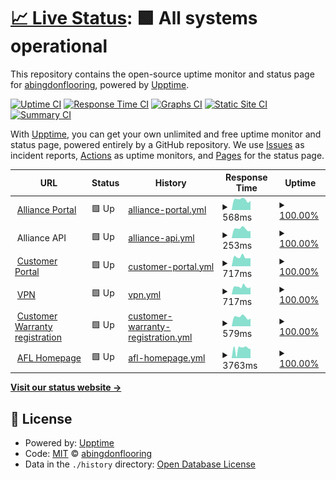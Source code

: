 # [📈 Live Status](https://abingdonflooring.github.io/status): <!--live status--> **🟩 All systems operational**

This repository contains the open-source uptime monitor and status page for [abingdonflooring](https://abingdonflooring.github.io/status), powered by [Upptime](https://github.com/upptime/upptime).

[![Uptime CI](https://github.com/abingdonflooring/status/workflows/Uptime%20CI/badge.svg)](https://github.com/abingdonflooring/status/actions?query=workflow%3A%22Uptime+CI%22)
[![Response Time CI](https://github.com/abingdonflooring/status/workflows/Response%20Time%20CI/badge.svg)](https://github.com/abingdonflooring/status/actions?query=workflow%3A%22Response+Time+CI%22)
[![Graphs CI](https://github.com/abingdonflooring/status/workflows/Graphs%20CI/badge.svg)](https://github.com/abingdonflooring/status/actions?query=workflow%3A%22Graphs+CI%22)
[![Static Site CI](https://github.com/abingdonflooring/status/workflows/Static%20Site%20CI/badge.svg)](https://github.com/abingdonflooring/status/actions?query=workflow%3A%22Static+Site+CI%22)
[![Summary CI](https://github.com/abingdonflooring/status/workflows/Summary%20CI/badge.svg)](https://github.com/abingdonflooring/status/actions?query=workflow%3A%22Summary+CI%22)

With [Upptime](https://upptime.js.org), you can get your own unlimited and free uptime monitor and status page, powered entirely by a GitHub repository. We use [Issues](https://github.com/abingdonflooring/status/issues) as incident reports, [Actions](https://github.com/abingdonflooring/status/actions) as uptime monitors, and [Pages](https://abingdonflooring.github.io/status) for the status page.

<!--start: status pages-->
<!-- This summary is generated by Upptime (https://github.com/upptime/upptime) -->
<!-- Do not edit this manually, your changes will be overwritten -->
<!-- prettier-ignore -->
| URL | Status | History | Response Time | Uptime |
| --- | ------ | ------- | ------------- | ------ |
| <img alt="" src="https://icons.duckduckgo.com/ip3/portal.alliancefdl.co.uk.ico" height="13"> [Alliance Portal](https://portal.alliancefdl.co.uk/alliance/) | 🟩 Up | [alliance-portal.yml](https://github.com/abingdonflooring/status/commits/HEAD/history/alliance-portal.yml) | <details><summary><img alt="Response time graph" src="./graphs/alliance-portal/response-time-week.png" height="20"> 568ms</summary><br><a href="https://abingdonflooring.github.io/status/history/alliance-portal"><img alt="Response time 625" src="https://img.shields.io/endpoint?url=https%3A%2F%2Fraw.githubusercontent.com%2Fabingdonflooring%2Fstatus%2FHEAD%2Fapi%2Falliance-portal%2Fresponse-time.json"></a><br><a href="https://abingdonflooring.github.io/status/history/alliance-portal"><img alt="24-hour response time 500" src="https://img.shields.io/endpoint?url=https%3A%2F%2Fraw.githubusercontent.com%2Fabingdonflooring%2Fstatus%2FHEAD%2Fapi%2Falliance-portal%2Fresponse-time-day.json"></a><br><a href="https://abingdonflooring.github.io/status/history/alliance-portal"><img alt="7-day response time 568" src="https://img.shields.io/endpoint?url=https%3A%2F%2Fraw.githubusercontent.com%2Fabingdonflooring%2Fstatus%2FHEAD%2Fapi%2Falliance-portal%2Fresponse-time-week.json"></a><br><a href="https://abingdonflooring.github.io/status/history/alliance-portal"><img alt="30-day response time 661" src="https://img.shields.io/endpoint?url=https%3A%2F%2Fraw.githubusercontent.com%2Fabingdonflooring%2Fstatus%2FHEAD%2Fapi%2Falliance-portal%2Fresponse-time-month.json"></a><br><a href="https://abingdonflooring.github.io/status/history/alliance-portal"><img alt="1-year response time 625" src="https://img.shields.io/endpoint?url=https%3A%2F%2Fraw.githubusercontent.com%2Fabingdonflooring%2Fstatus%2FHEAD%2Fapi%2Falliance-portal%2Fresponse-time-year.json"></a></details> | <details><summary><a href="https://abingdonflooring.github.io/status/history/alliance-portal">100.00%</a></summary><a href="https://abingdonflooring.github.io/status/history/alliance-portal"><img alt="All-time uptime 99.98%" src="https://img.shields.io/endpoint?url=https%3A%2F%2Fraw.githubusercontent.com%2Fabingdonflooring%2Fstatus%2FHEAD%2Fapi%2Falliance-portal%2Fuptime.json"></a><br><a href="https://abingdonflooring.github.io/status/history/alliance-portal"><img alt="24-hour uptime 100.00%" src="https://img.shields.io/endpoint?url=https%3A%2F%2Fraw.githubusercontent.com%2Fabingdonflooring%2Fstatus%2FHEAD%2Fapi%2Falliance-portal%2Fuptime-day.json"></a><br><a href="https://abingdonflooring.github.io/status/history/alliance-portal"><img alt="7-day uptime 100.00%" src="https://img.shields.io/endpoint?url=https%3A%2F%2Fraw.githubusercontent.com%2Fabingdonflooring%2Fstatus%2FHEAD%2Fapi%2Falliance-portal%2Fuptime-week.json"></a><br><a href="https://abingdonflooring.github.io/status/history/alliance-portal"><img alt="30-day uptime 100.00%" src="https://img.shields.io/endpoint?url=https%3A%2F%2Fraw.githubusercontent.com%2Fabingdonflooring%2Fstatus%2FHEAD%2Fapi%2Falliance-portal%2Fuptime-month.json"></a><br><a href="https://abingdonflooring.github.io/status/history/alliance-portal"><img alt="1-year uptime 99.98%" src="https://img.shields.io/endpoint?url=https%3A%2F%2Fraw.githubusercontent.com%2Fabingdonflooring%2Fstatus%2FHEAD%2Fapi%2Falliance-portal%2Fuptime-year.json"></a></details>
| <img alt="" src="https://icons.duckduckgo.com/ip3/null.ico" height="13"> Alliance API | 🟩 Up | [alliance-api.yml](https://github.com/abingdonflooring/status/commits/HEAD/history/alliance-api.yml) | <details><summary><img alt="Response time graph" src="./graphs/alliance-api/response-time-week.png" height="20"> 253ms</summary><br><a href="https://abingdonflooring.github.io/status/history/alliance-api"><img alt="Response time 247" src="https://img.shields.io/endpoint?url=https%3A%2F%2Fraw.githubusercontent.com%2Fabingdonflooring%2Fstatus%2FHEAD%2Fapi%2Falliance-api%2Fresponse-time.json"></a><br><a href="https://abingdonflooring.github.io/status/history/alliance-api"><img alt="24-hour response time 199" src="https://img.shields.io/endpoint?url=https%3A%2F%2Fraw.githubusercontent.com%2Fabingdonflooring%2Fstatus%2FHEAD%2Fapi%2Falliance-api%2Fresponse-time-day.json"></a><br><a href="https://abingdonflooring.github.io/status/history/alliance-api"><img alt="7-day response time 253" src="https://img.shields.io/endpoint?url=https%3A%2F%2Fraw.githubusercontent.com%2Fabingdonflooring%2Fstatus%2FHEAD%2Fapi%2Falliance-api%2Fresponse-time-week.json"></a><br><a href="https://abingdonflooring.github.io/status/history/alliance-api"><img alt="30-day response time 258" src="https://img.shields.io/endpoint?url=https%3A%2F%2Fraw.githubusercontent.com%2Fabingdonflooring%2Fstatus%2FHEAD%2Fapi%2Falliance-api%2Fresponse-time-month.json"></a><br><a href="https://abingdonflooring.github.io/status/history/alliance-api"><img alt="1-year response time 247" src="https://img.shields.io/endpoint?url=https%3A%2F%2Fraw.githubusercontent.com%2Fabingdonflooring%2Fstatus%2FHEAD%2Fapi%2Falliance-api%2Fresponse-time-year.json"></a></details> | <details><summary><a href="https://abingdonflooring.github.io/status/history/alliance-api">100.00%</a></summary><a href="https://abingdonflooring.github.io/status/history/alliance-api"><img alt="All-time uptime 100.00%" src="https://img.shields.io/endpoint?url=https%3A%2F%2Fraw.githubusercontent.com%2Fabingdonflooring%2Fstatus%2FHEAD%2Fapi%2Falliance-api%2Fuptime.json"></a><br><a href="https://abingdonflooring.github.io/status/history/alliance-api"><img alt="24-hour uptime 100.00%" src="https://img.shields.io/endpoint?url=https%3A%2F%2Fraw.githubusercontent.com%2Fabingdonflooring%2Fstatus%2FHEAD%2Fapi%2Falliance-api%2Fuptime-day.json"></a><br><a href="https://abingdonflooring.github.io/status/history/alliance-api"><img alt="7-day uptime 100.00%" src="https://img.shields.io/endpoint?url=https%3A%2F%2Fraw.githubusercontent.com%2Fabingdonflooring%2Fstatus%2FHEAD%2Fapi%2Falliance-api%2Fuptime-week.json"></a><br><a href="https://abingdonflooring.github.io/status/history/alliance-api"><img alt="30-day uptime 100.00%" src="https://img.shields.io/endpoint?url=https%3A%2F%2Fraw.githubusercontent.com%2Fabingdonflooring%2Fstatus%2FHEAD%2Fapi%2Falliance-api%2Fuptime-month.json"></a><br><a href="https://abingdonflooring.github.io/status/history/alliance-api"><img alt="1-year uptime 100.00%" src="https://img.shields.io/endpoint?url=https%3A%2F%2Fraw.githubusercontent.com%2Fabingdonflooring%2Fstatus%2FHEAD%2Fapi%2Falliance-api%2Fuptime-year.json"></a></details>
| <img alt="" src="https://icons.duckduckgo.com/ip3/portal.abingdonflooring.co.uk.ico" height="13"> [Customer Portal](https://portal.abingdonflooring.co.uk/) | 🟩 Up | [customer-portal.yml](https://github.com/abingdonflooring/status/commits/HEAD/history/customer-portal.yml) | <details><summary><img alt="Response time graph" src="./graphs/customer-portal/response-time-week.png" height="20"> 717ms</summary><br><a href="https://abingdonflooring.github.io/status/history/customer-portal"><img alt="Response time 769" src="https://img.shields.io/endpoint?url=https%3A%2F%2Fraw.githubusercontent.com%2Fabingdonflooring%2Fstatus%2FHEAD%2Fapi%2Fcustomer-portal%2Fresponse-time.json"></a><br><a href="https://abingdonflooring.github.io/status/history/customer-portal"><img alt="24-hour response time 623" src="https://img.shields.io/endpoint?url=https%3A%2F%2Fraw.githubusercontent.com%2Fabingdonflooring%2Fstatus%2FHEAD%2Fapi%2Fcustomer-portal%2Fresponse-time-day.json"></a><br><a href="https://abingdonflooring.github.io/status/history/customer-portal"><img alt="7-day response time 717" src="https://img.shields.io/endpoint?url=https%3A%2F%2Fraw.githubusercontent.com%2Fabingdonflooring%2Fstatus%2FHEAD%2Fapi%2Fcustomer-portal%2Fresponse-time-week.json"></a><br><a href="https://abingdonflooring.github.io/status/history/customer-portal"><img alt="30-day response time 855" src="https://img.shields.io/endpoint?url=https%3A%2F%2Fraw.githubusercontent.com%2Fabingdonflooring%2Fstatus%2FHEAD%2Fapi%2Fcustomer-portal%2Fresponse-time-month.json"></a><br><a href="https://abingdonflooring.github.io/status/history/customer-portal"><img alt="1-year response time 769" src="https://img.shields.io/endpoint?url=https%3A%2F%2Fraw.githubusercontent.com%2Fabingdonflooring%2Fstatus%2FHEAD%2Fapi%2Fcustomer-portal%2Fresponse-time-year.json"></a></details> | <details><summary><a href="https://abingdonflooring.github.io/status/history/customer-portal">100.00%</a></summary><a href="https://abingdonflooring.github.io/status/history/customer-portal"><img alt="All-time uptime 99.89%" src="https://img.shields.io/endpoint?url=https%3A%2F%2Fraw.githubusercontent.com%2Fabingdonflooring%2Fstatus%2FHEAD%2Fapi%2Fcustomer-portal%2Fuptime.json"></a><br><a href="https://abingdonflooring.github.io/status/history/customer-portal"><img alt="24-hour uptime 100.00%" src="https://img.shields.io/endpoint?url=https%3A%2F%2Fraw.githubusercontent.com%2Fabingdonflooring%2Fstatus%2FHEAD%2Fapi%2Fcustomer-portal%2Fuptime-day.json"></a><br><a href="https://abingdonflooring.github.io/status/history/customer-portal"><img alt="7-day uptime 100.00%" src="https://img.shields.io/endpoint?url=https%3A%2F%2Fraw.githubusercontent.com%2Fabingdonflooring%2Fstatus%2FHEAD%2Fapi%2Fcustomer-portal%2Fuptime-week.json"></a><br><a href="https://abingdonflooring.github.io/status/history/customer-portal"><img alt="30-day uptime 99.84%" src="https://img.shields.io/endpoint?url=https%3A%2F%2Fraw.githubusercontent.com%2Fabingdonflooring%2Fstatus%2FHEAD%2Fapi%2Fcustomer-portal%2Fuptime-month.json"></a><br><a href="https://abingdonflooring.github.io/status/history/customer-portal"><img alt="1-year uptime 99.89%" src="https://img.shields.io/endpoint?url=https%3A%2F%2Fraw.githubusercontent.com%2Fabingdonflooring%2Fstatus%2FHEAD%2Fapi%2Fcustomer-portal%2Fuptime-year.json"></a></details>
| <img alt="" src="https://icons.duckduckgo.com/ip3/vpn.abingdonflooring.co.uk.ico" height="13"> [VPN](https://VPN.abingdonflooring.co.uk) | 🟩 Up | [vpn.yml](https://github.com/abingdonflooring/status/commits/HEAD/history/vpn.yml) | <details><summary><img alt="Response time graph" src="./graphs/vpn/response-time-week.png" height="20"> 717ms</summary><br><a href="https://abingdonflooring.github.io/status/history/vpn"><img alt="Response time 755" src="https://img.shields.io/endpoint?url=https%3A%2F%2Fraw.githubusercontent.com%2Fabingdonflooring%2Fstatus%2FHEAD%2Fapi%2Fvpn%2Fresponse-time.json"></a><br><a href="https://abingdonflooring.github.io/status/history/vpn"><img alt="24-hour response time 658" src="https://img.shields.io/endpoint?url=https%3A%2F%2Fraw.githubusercontent.com%2Fabingdonflooring%2Fstatus%2FHEAD%2Fapi%2Fvpn%2Fresponse-time-day.json"></a><br><a href="https://abingdonflooring.github.io/status/history/vpn"><img alt="7-day response time 717" src="https://img.shields.io/endpoint?url=https%3A%2F%2Fraw.githubusercontent.com%2Fabingdonflooring%2Fstatus%2FHEAD%2Fapi%2Fvpn%2Fresponse-time-week.json"></a><br><a href="https://abingdonflooring.github.io/status/history/vpn"><img alt="30-day response time 760" src="https://img.shields.io/endpoint?url=https%3A%2F%2Fraw.githubusercontent.com%2Fabingdonflooring%2Fstatus%2FHEAD%2Fapi%2Fvpn%2Fresponse-time-month.json"></a><br><a href="https://abingdonflooring.github.io/status/history/vpn"><img alt="1-year response time 755" src="https://img.shields.io/endpoint?url=https%3A%2F%2Fraw.githubusercontent.com%2Fabingdonflooring%2Fstatus%2FHEAD%2Fapi%2Fvpn%2Fresponse-time-year.json"></a></details> | <details><summary><a href="https://abingdonflooring.github.io/status/history/vpn">100.00%</a></summary><a href="https://abingdonflooring.github.io/status/history/vpn"><img alt="All-time uptime 100.00%" src="https://img.shields.io/endpoint?url=https%3A%2F%2Fraw.githubusercontent.com%2Fabingdonflooring%2Fstatus%2FHEAD%2Fapi%2Fvpn%2Fuptime.json"></a><br><a href="https://abingdonflooring.github.io/status/history/vpn"><img alt="24-hour uptime 100.00%" src="https://img.shields.io/endpoint?url=https%3A%2F%2Fraw.githubusercontent.com%2Fabingdonflooring%2Fstatus%2FHEAD%2Fapi%2Fvpn%2Fuptime-day.json"></a><br><a href="https://abingdonflooring.github.io/status/history/vpn"><img alt="7-day uptime 100.00%" src="https://img.shields.io/endpoint?url=https%3A%2F%2Fraw.githubusercontent.com%2Fabingdonflooring%2Fstatus%2FHEAD%2Fapi%2Fvpn%2Fuptime-week.json"></a><br><a href="https://abingdonflooring.github.io/status/history/vpn"><img alt="30-day uptime 100.00%" src="https://img.shields.io/endpoint?url=https%3A%2F%2Fraw.githubusercontent.com%2Fabingdonflooring%2Fstatus%2FHEAD%2Fapi%2Fvpn%2Fuptime-month.json"></a><br><a href="https://abingdonflooring.github.io/status/history/vpn"><img alt="1-year uptime 100.00%" src="https://img.shields.io/endpoint?url=https%3A%2F%2Fraw.githubusercontent.com%2Fabingdonflooring%2Fstatus%2FHEAD%2Fapi%2Fvpn%2Fuptime-year.json"></a></details>
| <img alt="" src="https://icons.duckduckgo.com/ip3/stainfreeforlife.com.ico" height="13"> [Customer Warranty registration](https://stainfreeforlife.com/) | 🟩 Up | [customer-warranty-registration.yml](https://github.com/abingdonflooring/status/commits/HEAD/history/customer-warranty-registration.yml) | <details><summary><img alt="Response time graph" src="./graphs/customer-warranty-registration/response-time-week.png" height="20"> 579ms</summary><br><a href="https://abingdonflooring.github.io/status/history/customer-warranty-registration"><img alt="Response time 618" src="https://img.shields.io/endpoint?url=https%3A%2F%2Fraw.githubusercontent.com%2Fabingdonflooring%2Fstatus%2FHEAD%2Fapi%2Fcustomer-warranty-registration%2Fresponse-time.json"></a><br><a href="https://abingdonflooring.github.io/status/history/customer-warranty-registration"><img alt="24-hour response time 478" src="https://img.shields.io/endpoint?url=https%3A%2F%2Fraw.githubusercontent.com%2Fabingdonflooring%2Fstatus%2FHEAD%2Fapi%2Fcustomer-warranty-registration%2Fresponse-time-day.json"></a><br><a href="https://abingdonflooring.github.io/status/history/customer-warranty-registration"><img alt="7-day response time 579" src="https://img.shields.io/endpoint?url=https%3A%2F%2Fraw.githubusercontent.com%2Fabingdonflooring%2Fstatus%2FHEAD%2Fapi%2Fcustomer-warranty-registration%2Fresponse-time-week.json"></a><br><a href="https://abingdonflooring.github.io/status/history/customer-warranty-registration"><img alt="30-day response time 712" src="https://img.shields.io/endpoint?url=https%3A%2F%2Fraw.githubusercontent.com%2Fabingdonflooring%2Fstatus%2FHEAD%2Fapi%2Fcustomer-warranty-registration%2Fresponse-time-month.json"></a><br><a href="https://abingdonflooring.github.io/status/history/customer-warranty-registration"><img alt="1-year response time 618" src="https://img.shields.io/endpoint?url=https%3A%2F%2Fraw.githubusercontent.com%2Fabingdonflooring%2Fstatus%2FHEAD%2Fapi%2Fcustomer-warranty-registration%2Fresponse-time-year.json"></a></details> | <details><summary><a href="https://abingdonflooring.github.io/status/history/customer-warranty-registration">100.00%</a></summary><a href="https://abingdonflooring.github.io/status/history/customer-warranty-registration"><img alt="All-time uptime 99.91%" src="https://img.shields.io/endpoint?url=https%3A%2F%2Fraw.githubusercontent.com%2Fabingdonflooring%2Fstatus%2FHEAD%2Fapi%2Fcustomer-warranty-registration%2Fuptime.json"></a><br><a href="https://abingdonflooring.github.io/status/history/customer-warranty-registration"><img alt="24-hour uptime 100.00%" src="https://img.shields.io/endpoint?url=https%3A%2F%2Fraw.githubusercontent.com%2Fabingdonflooring%2Fstatus%2FHEAD%2Fapi%2Fcustomer-warranty-registration%2Fuptime-day.json"></a><br><a href="https://abingdonflooring.github.io/status/history/customer-warranty-registration"><img alt="7-day uptime 100.00%" src="https://img.shields.io/endpoint?url=https%3A%2F%2Fraw.githubusercontent.com%2Fabingdonflooring%2Fstatus%2FHEAD%2Fapi%2Fcustomer-warranty-registration%2Fuptime-week.json"></a><br><a href="https://abingdonflooring.github.io/status/history/customer-warranty-registration"><img alt="30-day uptime 99.87%" src="https://img.shields.io/endpoint?url=https%3A%2F%2Fraw.githubusercontent.com%2Fabingdonflooring%2Fstatus%2FHEAD%2Fapi%2Fcustomer-warranty-registration%2Fuptime-month.json"></a><br><a href="https://abingdonflooring.github.io/status/history/customer-warranty-registration"><img alt="1-year uptime 99.91%" src="https://img.shields.io/endpoint?url=https%3A%2F%2Fraw.githubusercontent.com%2Fabingdonflooring%2Fstatus%2FHEAD%2Fapi%2Fcustomer-warranty-registration%2Fuptime-year.json"></a></details>
| <img alt="" src="https://icons.duckduckgo.com/ip3/www.abingdonflooring.co.uk.ico" height="13"> [AFL Homepage](https://www.abingdonflooring.co.uk) | 🟩 Up | [afl-homepage.yml](https://github.com/abingdonflooring/status/commits/HEAD/history/afl-homepage.yml) | <details><summary><img alt="Response time graph" src="./graphs/afl-homepage/response-time-week.png" height="20"> 3763ms</summary><br><a href="https://abingdonflooring.github.io/status/history/afl-homepage"><img alt="Response time 3354" src="https://img.shields.io/endpoint?url=https%3A%2F%2Fraw.githubusercontent.com%2Fabingdonflooring%2Fstatus%2FHEAD%2Fapi%2Fafl-homepage%2Fresponse-time.json"></a><br><a href="https://abingdonflooring.github.io/status/history/afl-homepage"><img alt="24-hour response time 3561" src="https://img.shields.io/endpoint?url=https%3A%2F%2Fraw.githubusercontent.com%2Fabingdonflooring%2Fstatus%2FHEAD%2Fapi%2Fafl-homepage%2Fresponse-time-day.json"></a><br><a href="https://abingdonflooring.github.io/status/history/afl-homepage"><img alt="7-day response time 3763" src="https://img.shields.io/endpoint?url=https%3A%2F%2Fraw.githubusercontent.com%2Fabingdonflooring%2Fstatus%2FHEAD%2Fapi%2Fafl-homepage%2Fresponse-time-week.json"></a><br><a href="https://abingdonflooring.github.io/status/history/afl-homepage"><img alt="30-day response time 3887" src="https://img.shields.io/endpoint?url=https%3A%2F%2Fraw.githubusercontent.com%2Fabingdonflooring%2Fstatus%2FHEAD%2Fapi%2Fafl-homepage%2Fresponse-time-month.json"></a><br><a href="https://abingdonflooring.github.io/status/history/afl-homepage"><img alt="1-year response time 3354" src="https://img.shields.io/endpoint?url=https%3A%2F%2Fraw.githubusercontent.com%2Fabingdonflooring%2Fstatus%2FHEAD%2Fapi%2Fafl-homepage%2Fresponse-time-year.json"></a></details> | <details><summary><a href="https://abingdonflooring.github.io/status/history/afl-homepage">100.00%</a></summary><a href="https://abingdonflooring.github.io/status/history/afl-homepage"><img alt="All-time uptime 99.73%" src="https://img.shields.io/endpoint?url=https%3A%2F%2Fraw.githubusercontent.com%2Fabingdonflooring%2Fstatus%2FHEAD%2Fapi%2Fafl-homepage%2Fuptime.json"></a><br><a href="https://abingdonflooring.github.io/status/history/afl-homepage"><img alt="24-hour uptime 100.00%" src="https://img.shields.io/endpoint?url=https%3A%2F%2Fraw.githubusercontent.com%2Fabingdonflooring%2Fstatus%2FHEAD%2Fapi%2Fafl-homepage%2Fuptime-day.json"></a><br><a href="https://abingdonflooring.github.io/status/history/afl-homepage"><img alt="7-day uptime 100.00%" src="https://img.shields.io/endpoint?url=https%3A%2F%2Fraw.githubusercontent.com%2Fabingdonflooring%2Fstatus%2FHEAD%2Fapi%2Fafl-homepage%2Fuptime-week.json"></a><br><a href="https://abingdonflooring.github.io/status/history/afl-homepage"><img alt="30-day uptime 99.46%" src="https://img.shields.io/endpoint?url=https%3A%2F%2Fraw.githubusercontent.com%2Fabingdonflooring%2Fstatus%2FHEAD%2Fapi%2Fafl-homepage%2Fuptime-month.json"></a><br><a href="https://abingdonflooring.github.io/status/history/afl-homepage"><img alt="1-year uptime 99.73%" src="https://img.shields.io/endpoint?url=https%3A%2F%2Fraw.githubusercontent.com%2Fabingdonflooring%2Fstatus%2FHEAD%2Fapi%2Fafl-homepage%2Fuptime-year.json"></a></details>

<!--end: status pages-->

[**Visit our status website →**](https://abingdonflooring.github.io/status)

## 📄 License

- Powered by: [Upptime](https://github.com/upptime/upptime)
- Code: [MIT](./LICENSE) © [abingdonflooring](https://abingdonflooring.github.io/status)
- Data in the `./history` directory: [Open Database License](https://opendatacommons.org/licenses/odbl/1-0/)
